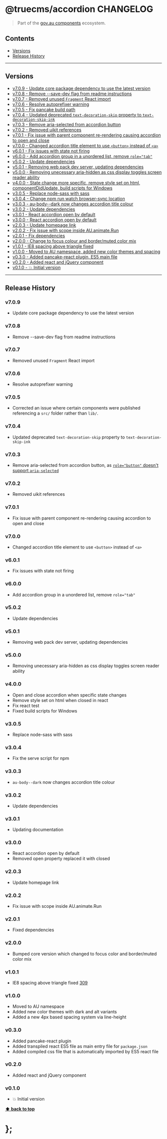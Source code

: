 @truecms/accordion CHANGELOG
======================

> Part of the [gov.au components](https://github.com/truecms/design-system-components/) ecosystem.


## Contents

* [Versions](#install)
* [Release History](#release-history)


----------------------------------------------------------------------------------------------------------------------------------------------------------------


## Versions

* [v7.0.9 - Update core package dependency to use the latest version](#v709)
* [v7.0.8 - Remove --save-dev flag from readme instructions](#v708)
* [v7.0.7 - Removed unused `Fragment` React import](#v707)
* [v7.0.6 - Resolve autoprefixer warning](#v706)
* [v7.0.5 - Fix pancake build path](#v705)
* [v7.0.4 - Updated deprecated `text-decoration-skip` property to `text-decoration-skip-ink`](#v704)
* [v7.0.3 - Remove aria-selected from accordion button](#v703)
* [v7.0.2 - Removed uikit references](#v702)
* [v7.0.1 - Fix issue with parent component re-rendering causing accordion to open and close](#v701)
* [v7.0.0 - Changed accordion title element to use `<button>` instead of `<a>`](#v700)
* [v6.0.1 - Fix issues with state not firing](#v601)
* [v6.0.0 - Add accordion group in a unordered list, remove `role="tab"`](#v600)
* [v5.0.2 - Update dependencies](#v502)
* [v5.0.1 - Removing web pack dev server, updating dependencies](#v501)
* [v5.0.0 - Removing unecessary aria-hidden as css display toggles screen reader ability](#v500)
* [v4.0.0 - State change more specific, remove style set on html, componentDidUpdate, build scripts for Windows](#v400)
* [v3.0.5 - Replace node-sass with sass](#v305)
* [v3.0.4 - Change npm run watch browser-sync location](#v304)
* [v3.0.3 - au-body--dark now changes accordion title colour](#v303)
* [v3.0.2 - Update dependencies](#v302)
* [v3.0.1 - React accordion open by default](#v301)
* [v3.0.0 - React accordion open by default](#v300)
* [v2.0.3 - Update homepage link](#v203)
* [v2.0.2 - Fix issue with scope inside AU.animate.Run](#v202)
* [v2.0.1 - Fix dependencies](#v201)
* [v2.0.0 - Change to focus colour and border/muted color mix](#v200)
* [v1.0.1 - IE8 spacing above triangle fixed](#v101)
* [v1.0.0 - Moved to AU namespace, added new color themes and spacing](#v100)
* [v0.3.0 - Added pancake-react plugin, ES5 main file](#v030)
* [v0.2.0 - Added react and jQuery component](#v020)
* [v0.1.0 - 💥 Initial version](#v010)


----------------------------------------------------------------------------------------------------------------------------------------------------------------


## Release History

### v7.0.9

- Update core package dependency to use the latest version


### v7.0.8

- Remove --save-dev flag from readme instructions


### v7.0.7

- Removed unused `Fragment` React import


### v7.0.6

- Resolve autoprefixer warning


### v7.0.5

- Corrected an issue where certain components were published referencing a `src/` folder rather than `lib/`.


### v7.0.4

- Updated deprecated `text-decoration-skip` property to `text-decoration-skip-ink`


### v7.0.3

- Remove aria-selected from accordion button, as [`role="button"` doesn't support `aria-selected`](https://www.w3.org/TR/wai-aria-1.1/#button)


### v7.0.2

- Removed uikit references


### v7.0.1

- Fix issue with parent component re-rendering causing accordion to open and close


### v7.0.0

- Changed accordion title element to use `<button>` instead of `<a>`


### v6.0.1

- Fix issues with state not firing


### v6.0.0

- Add accordion group in a unordered list, remove `role="tab"`


### v5.0.2

- Update dependencies


### v5.0.1

- Removing web pack dev server, updating dependencies


### v5.0.0

- Removing unecessary aria-hidden as css display toggles screen reader ability


### v4.0.0

- Open and close accordion when specific state changes
- Remove style set on html when closed in react
- Fix react test
- Fixed build scripts for Windows


### v3.0.5

- Replace node-sass with sass


### v3.0.4

- Fix the serve script for npm


### v3.0.3

- `au-body--dark` now changes accordion title colour


### v3.0.2

- Update dependencies


### v3.0.1

- Updating documentation


### v3.0.0

- React accordion open by default
- Removed open property replaced it with closed


### v2.0.3

- Update homepage link


### v2.0.2

- Fix issue with scope inside AU.animate.Run


### v2.0.1

- Fixed dependencies


### v2.0.0

- Bumped core version which changed to focus color and border/muted color mix


### v1.0.1

- IE8 spacing above triangle fixed [309](https://github.com/truecms/design-system-components/issues/309)


### v1.0.0

- Moved to AU namespace
- Added new color themes with dark and alt variants
- Added a new 4px based spacing system via line-height


### v0.3.0

- Added pancake-react plugin
- Added transpiled react ES5 file as main entry file for `package.json`
- Added compiled css file that is automatically imported by ES5 react file


### v0.2.0

- Added react and jQuery component


### v0.1.0

- 💥 Initial version


**[⬆ back to top](#contents)**


# };
